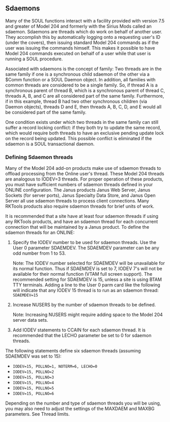 ## Sdaemons

Many of the SOUL functions interact with a facility provided with version 7.5 and greater of Model 204 and formerly with the Sirius Mods called an sdaemon. Sdaemons are threads which do work on behalf of another user. They accomplish this by automatically logging onto a requesting user's ID (under the covers), then issuing standard Model 204 commands as if the user was issuing the commands himself. This makes it possible to have Model 204 commands executed on behalf of a user while that user is running a SOUL procedure.

Associated with sdaemons is the concept of family: Two threads are in the same family if one is a synchronous child sdaemon of the other via a $Comm function or a SOUL Daemon object. In addition, all families with common threads are considered to be a single family. So, if thread A is a synchronous parent of thread B, which is a synchronous parent of thread C, threads A, B, and C are all considered part of the same family. Furthermore, if in this example, thread B had two other synchronous children (via Daemon objects), threads D and E, then threads A, B, C, D, and E would all be considered part of the same family.

One condition exists under which two threads in the same family can still suffer a record locking conflict: if they both try to update the same record, which would require both threads to have an exclusive pending update lock on the record being updated. This possible conflict is eliminated if the sdaemon is a SOUL transactional daemon.

### Defining Sdaemon threads

Many of the Model 204 add-on products make use of sdaemon threads to offload processing from the Online user's thread. These Model 204 threads are analogous to IODEV=3 threads. For proper operation of these products, you must have sufficient numbers of sdaemon threads defined in your ONLINE configuration. The Janus products Janus Web Server, Janus Sockets (for server ports), Janus Specialty Data Store, and Janus Open Server all use sdaemon threads to process client connections. Many RKTools products also require sdaemon threads for brief units of work.

It is recommended that a site have at least four sdaemon threads if using any RKTools products, and have an sdaemon thread for each concurrent connection that will be maintained by a Janus product. To define the sdaemon threads for an ONLINE:

1. Specify the IODEV number to be used for sdaemon threads. Use the User 0 parameter SDAEMDEV. The SDAEMDEV parameter can be any odd number from 1 to 53.

   Note: The IODEV number selected for SDAEMDEV will be unavailable for its normal function. Thus if SDAEMDEV is set to 7, IODEV 7's will not be available for their normal function (VTAM full screen support).
   The recommended setting for SDAEMDEV is 15, unless a site is using BTAM TTY terminals. Adding a line to the User 0 parm card like the following will indicate that any IODEV 15 thread is to run as an sdaemon thread:
   `SDAEMDEV=15`

2. Increase NUSERS by the number of sdaemon threads to be defined.

   Note: Increasing NUSERS might require adding space to the Model 204 server data sets.

3. Add IODEV statements to CCAIN for each sdaemon thread. It is recommended that the LECHO parameter be set to 0 for sdaemon threads.

The following statements define six sdaemon threads (assuming SDAEMDEV was set to 15):

* `IODEV=15, POLLNO=1, NOTERM=6, LECHO=0`
* `IODEV=15, POLLNO=2`
* `IODEV=15, POLLNO=3`
* `IODEV=15, POLLNO=4`
* `IODEV=15, POLLNO=5`
* `IODEV=15, POLLNO=6`

Depending on the number and type of sdaemon threads you will be using, you may also need to adjust the settings of the MAXDAEM and MAXBG parameters. See Thread limits.
